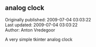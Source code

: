 ## analog clock  
Originally published: 2009-07-04 03:03:22  
Last updated: 2009-07-04 03:03:22  
Author: Anton Vredegoor  
  
A very simple tkinter analog clock